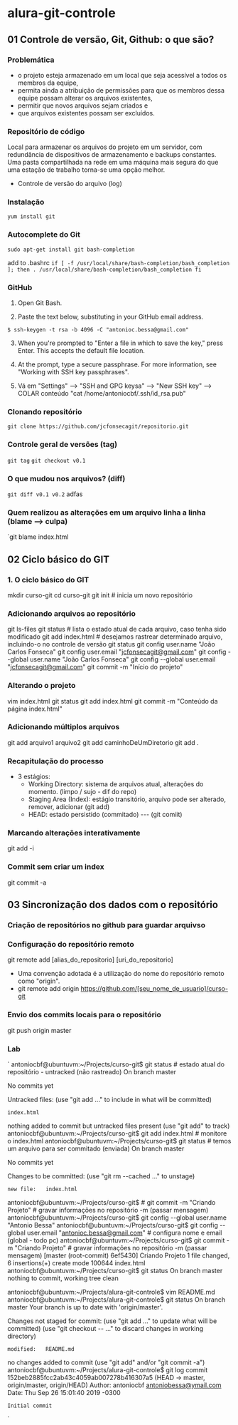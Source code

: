 # alura-git-controle

## 01 Controle de versão, Git, Github: o que são?

### Problemática
* o projeto esteja armazenado em um local que seja acessível a todos os membros da equipe, 
* permita ainda a atribuição de permissões para que os membros dessa equipe possam alterar os arquivos existentes, 
* permitir que novos arquivos sejam criados e 
* que arquivos existentes possam ser excluídos.

### Repositório de código

Local para armazenar os arquivos do projeto em um servidor, com redundância de dispositivos de armazenamento e backups constantes. Uma pasta compartilhada na rede em uma máquina mais segura do que uma estação de trabalho torna-se uma opção melhor.
* Controle de versão do arquivo (log)

### Instalação

`yum install git`


### Autocomplete do Git

`sudo apt-get install git bash-completion`

add to .bashrc
`
  if [ -f /usr/local/share/bash-completion/bash_completion ]; then
    . /usr/local/share/bash-completion/bash_completion
  fi
`

### GitHub

1. Open Git Bash.

2. Paste the text below, substituting in your GitHub email address.

`$ ssh-keygen -t rsa -b 4096 -C "antonioc.bessa@gmail.com" `

3. When you're prompted to "Enter a file in which to save the key," press Enter. This accepts the default file location.

4. At the prompt, type a secure passphrase. For more information, see "Working with SSH key passphrases".

5. Vá em "Settings" --> "SSH and GPG keysa" --> "New SSH key"  --> COLAR conteúdo  "cat /home/antoniocbf/.ssh/id_rsa.pub"

### Clonando repositório

`git clone https://github.com/jcfonsecagit/repositorio.git `

### Controle geral de versões (tag)

`git tag`
`git checkout v0.1`


### O que mudou nos arquivos? (diff)
`git diff v0.1 v0.2`
adfas


### Quem realizou as alterações em um arquivo linha a linha (blame --> culpa)
`git blame index.html

## 02 Ciclo básico do GIT

### 1. O ciclo básico do GIT

mkdir curso-git
cd curso-git
git init #  inicia um novo repositório

### Adicionando arquivos ao repositório
git ls-files
git status # lista o estado atual de cada arquivo, caso tenha sido modificado
git add index.html # desejamos rastrear determinado arquivo, incluindo-o no controle de versão
git status
git config user.name "João Carlos Fonseca"
git config user.email "jcfonsecagit@gmail.com"
git config --global user.name "João Carlos Fonseca"
git config --global user.email "jcfonsecagit@gmail.com"
git commit -m "Início do projeto"


### Alterando o projeto
vim index.html
git status
git add index.html
git commit -m "Conteúdo da página index.html"

### Adicionando múltiplos arquivos
git add arquivo1 arquivo2
git add caminhoDeUmDiretorio
git add .

### Recapitulação do processo
* 3 estágios:
	* Working Directory: sistema de arquivos atual, alterações do momento. (limpo / sujo - dif do repo)
	* Staging Area (Index): estágio transitório, arquivo pode ser alterado, remover, adicionar (git add) 
	* HEAD: estado persistido (commitado) --- (git comiit)

### Marcando alterações interativamente
git add -i

### Commit sem criar um index
git commit -a


## 03 Sincronização dos dados com o repositório

### Criação de repositórios no github para guardar arquivso

### Configuração do repositório remoto

git remote add [alias_do_repositorio] [uri_do_repositorio]

* Uma convenção adotada é a utilização do nome do repositório remoto como "origin".
* git remote add origin https://github.com/[seu_nome_de_usuario]/curso-git

### Envio dos commits locais para o repositório
git push origin master


### Lab

`
antoniocbf@ubuntuvm:~/Projects/curso-git$ git status # estado atual do repositório - untracked (não rastreado)
On branch master

No commits yet

Untracked files:
  (use "git add <file>..." to include in what will be committed)

	index.html

nothing added to commit but untracked files present (use "git add" to track)
antoniocbf@ubuntuvm:~/Projects/curso-git$ git add index.html # monitore o index.html
antoniocbf@ubuntuvm:~/Projects/curso-git$ git status # temos um arquivo para ser commitado (enviada)
On branch master

No commits yet

Changes to be committed:
  (use "git rm --cached <file>..." to unstage)

	new file:   index.html

antoniocbf@ubuntuvm:~/Projects/curso-git$ # git commit -m "Criando Projeto" # gravar informações no repositório -m (passar mensagem)
antoniocbf@ubuntuvm:~/Projects/curso-git$ git config --global user.name "Antonio Bessa"
antoniocbf@ubuntuvm:~/Projects/curso-git$ git config --global user.email "antonioc.bessa@gmail.com" # configura nome e email (global - todo pc)
antoniocbf@ubuntuvm:~/Projects/curso-git$  git commit -m "Criando Projeto" # gravar informações no repositório -m (passar mensagem)
[master (root-commit) 6ef5430] Criando Projeto
 1 file changed, 6 insertions(+)
 create mode 100644 index.html
antoniocbf@ubuntuvm:~/Projects/curso-git$ git status
On branch master
nothing to commit, working tree clean


antoniocbf@ubuntuvm:~/Projects/alura-git-controle$ vim README.md 
antoniocbf@ubuntuvm:~/Projects/alura-git-controle$ git status
On branch master
Your branch is up to date with 'origin/master'.

Changes not staged for commit:
  (use "git add <file>..." to update what will be committed)
  (use "git checkout -- <file>..." to discard changes in working directory)

	modified:   README.md

no changes added to commit (use "git add" and/or "git commit -a")
antoniocbf@ubuntuvm:~/Projects/alura-git-controle$ git log
commit 152beb2885fcc2ab43c4059ab007278b416307a5 (HEAD -> master, origin/master, origin/HEAD)
Author: antoniocbf <antoniobessa@ymail.com>
Date:   Thu Sep 26 15:01:40 2019 -0300

    Initial commit
`
